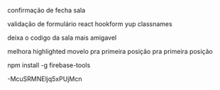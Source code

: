 confirmação de fecha sala

validação de formulário
react hookform 
yup 
classnames

deixa o codigo da sala mais amigavel

melhora highlighted movelo pra primeira posição pra primeira posição 

npm install -g firebase-tools

-McuSRMNEljq5xPUjMcn